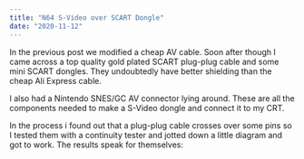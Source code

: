 ```yaml
---
title: "N64 S-Video over SCART Dongle"
date: "2020-11-12"
---
```


In the <Link href="./n64-s-video-cable"><a>previous post</a></Link> we modified a cheap AV cable. Soon after though I came across a top quality gold plated SCART plug-plug cable and some mini SCART dongles. They undoubtedly have better shielding than the cheap Ali Express cable.

I also had a Nintendo SNES/GC AV connector lying around. These are all the components needed to make a S-Video dongle and connect it to my CRT.

In the process i found out that a plug-plug cable crosses over some pins so I tested them with a continuity tester and jotted down a little diagram and got to work. The results speak for themselves:
